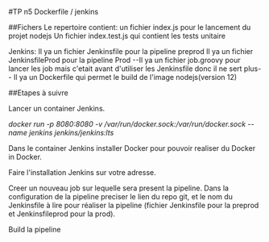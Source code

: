 #TP n5 Dockerfile / jenkins

##Fichers
Le repertoire contient:
un fichier index.js pour le lancement du projet  nodejs
Un fichier index.test.js qui contient les tests unitaire

Jenkins:
Il ya un fichier Jenkinsfile pour la pipeline preprod
Il ya un fichier JenkinsfileProd pour la pipeline Prod
--Il ya un fichier  job.groovy pour lancer les job mais c'etait avant d'utiliser les Jenkinsfile donc il ne sert plus--
Il ya un Dockerfile qui permet le build de l'image nodejs(version 12)


##Etapes à suivre

Lancer un container Jenkins.

*docker run -p 8080:8080 -v /var/run/docker.sock:/var/run/docker.sock --name jenkins jenkins/jenkins:lts*

Dans le container Jenkins installer Docker pour pouvoir realiser du Docker in Docker.

Faire l'installation Jenkins sur votre adresse.

Creer un nouveau job sur lequelle sera present la pipeline. 
Dans la configuration de la pipeline preciser le lien du repo git, et le nom du Jenkinsfile à lire pour réaliser la pipeline (fichier Jenkinsfile  pour la preprod et  Jenkinsfileprod pour la prod).

Build la pipeline